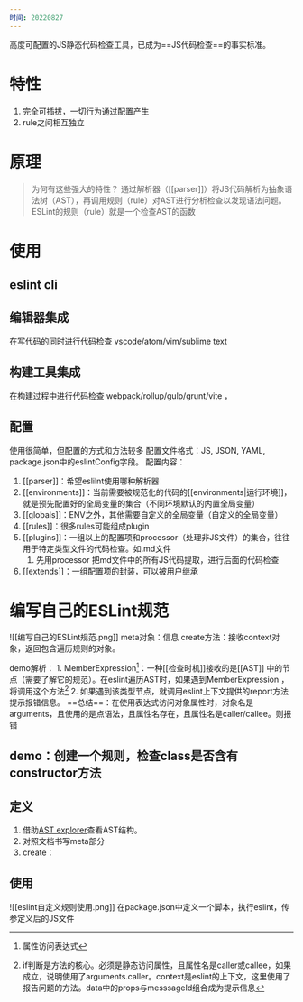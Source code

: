 ```yaml
---
时间: 20220827
---
```

高度可配置的JS静态代码检查工具，已成为==JS代码检查==的事实标准。

# 特性
1. 完全可插拔，一切行为通过配置产生
2. rule之间相互独立

# 原理

> 为何有这些强大的特性？
通过解析器（[[parser]]）将JS代码解析为抽象语法树（AST），再调用规则（rule）对AST进行分析检查以发现语法问题。
ESLint的规则（rule）就是一个检查AST的函数

# 使用
## eslint cli
## 编辑器集成
在写代码的同时进行代码检查
vscode/atom/vim/sublime text
## 构建工具集成
在构建过程中进行代码检查
webpack/rollup/gulp/grunt/vite ，
## 配置
使用很简单，但配置的方式和方法较多
配置文件格式：JS, JSON, YAML, package.json中的eslintConfig字段。
配置内容：
 1. [[parser]]：希望eslilnt使用哪种解析器
 2. [[environments]]：当前需要被规范化的代码的[[environments|运行环境]]，就是预先配置好的全局变量的集合（不同环境默认的内置全局变量）
 3. [[globals]]：ENV之外，其他需要自定义的全局变量（自定义的全局变量）
 4. [[rules]]：很多rules可能组成plugin
 5. [[plugins]]：一组以上的配置项和processor（处理非JS文件）的集合，往往用于特定类型文件的代码检查。如.md文件
	 1. 先用processor 把md文件中的所有JS代码提取，进行后面的代码检查
 6. [[extends]]：一组配置项的封装，可以被用户继承

# 编写自己的ESLint规范
![[编写自己的ESLint规范.png]]
meta对象：信息
create方法：接收context对象，返回包含遍历规则的对象。

demo解析：
	1. MemberExpression[^1]：一种[[检查时机]]接收的是[[AST]] 中的节点（需要了解它的规范）。在eslint遍历AST时，如果遇到MemberExpression ，将调用这个方法[^2]
	2. 如果遇到该类型节点，就调用eslint上下文提供的report方法提示报错信息。
==总结==：在使用表达式访问对象属性时，对象名是arguments，且使用的是点语法，且属性名存在，且属性名是caller/callee。则报错
## demo：创建一个规则，检查class是否含有constructor方法
## 定义
1. 借助[AST explorer](https://astexplorer.net/)查看AST结构。
2. 对照文档书写meta部分
3. create：
## 使用
![[eslint自定义规则使用.png]]
在package.json中定义一个脚本，执行eslint，传参定义后的JS文件 
[^1]: 属性访问表达式
[^2]: if判断是方法的核心。必须是静态访问属性，且属性名是caller或callee，如果成立，说明使用了arguments.caller。context是eslint的上下文，这里使用了报告问题的方法。data中的props与messsageId组合成为提示信息